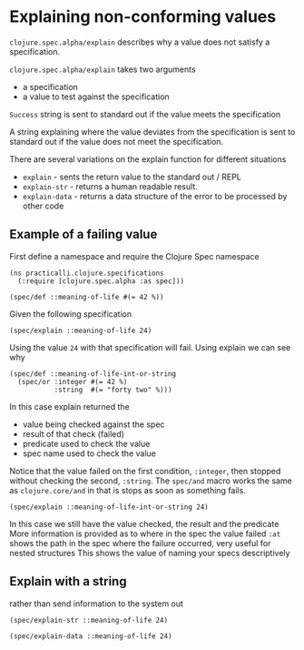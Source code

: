 # Explaining non-conforming values
`clojure.spec.alpha/explain` describes why a value does not satisfy a specification.

`clojure.spec.alpha/explain` takes two arguments
- a specification
- a value to test against the specification

`Success` string is sent to standard out if the value meets the specification

A string explaining where the value deviates from the specification is sent to standard out if the value does not meet the specification.

There are several variations on the explain function for different situations
* `explain` - sents the return value to the standard out / REPL
* `explain-str` - returns a human readable result.
* `explain-data` - returns a data structure of the error to be processed by other code


## Example of a failing value
First define a namespace and require the Clojure Spec namespace

```eval-clojure
(ns practicalli.clojure.specifications
  (:require [clojure.spec.alpha :as spec]))

(spec/def ::meaning-of-life #(= 42 %))
```

Given the following specification

```eval-clojure
(spec/explain ::meaning-of-life 24)
```

Using the value `24` with that specification will fail.  Using explain we can see why

```eval-clojure
(spec/def ::meaning-of-life-int-or-string
  (spec/or :integer #(= 42 %)
           :string  #(= "forty two" %)))
```

In this case explain returned the
* value being checked against the spec
* result of that check (failed)
* predicate used to check the value
* spec name used to check the value

Notice that the value failed on the first condition, `:integer`, then stopped without checking the second, `:string`. The `spec/and` macro works the same as `clojure.core/and` in that is stops as soon as something fails.


```eval-clojure
(spec/explain ::meaning-of-life-int-or-string 24)
```

In this case we still have the value checked, the result and the predicate
More information is provided as to where in the spec the value failed
`:at` shows the path in the spec where the failure occurred, very useful for nested structures
This shows the value of naming your specs descriptively


## Explain with a string
rather than send information to the system out

```eval-clojure
(spec/explain-str ::meaning-of-life 24)
```


```eval-clojure
(spec/explain-data ::meaning-of-life 24)
```
